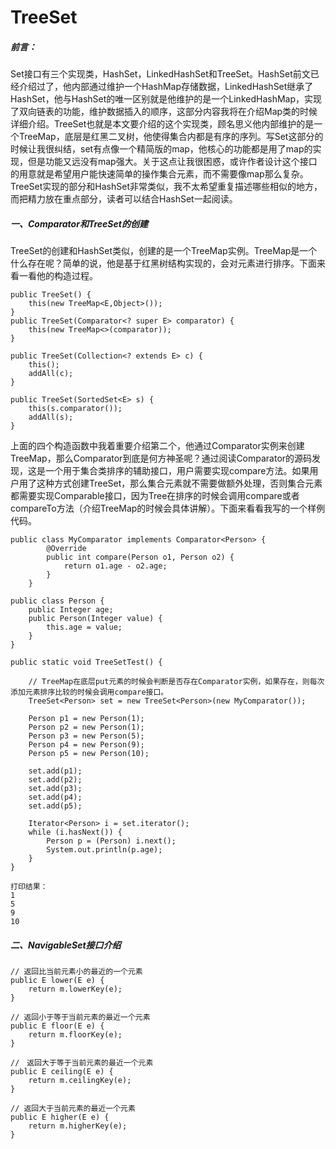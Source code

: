 # TreeSet

##### 前言：
Set接口有三个实现类，HashSet，LinkedHashSet和TreeSet。HashSet前文已经介绍过了，他内部通过维护一个HashMap存储数据，LinkedHashSet继承了HashSet，他与HashSet的唯一区别就是他维护的是一个LinkedHashMap，实现了双向链表的功能，维护数据插入的顺序，这部分内容我将在介绍Map类的时候详细介绍。TreeSet也就是本文要介绍的这个实现类，顾名思义他内部维护的是一个TreeMap，底层是红黑二叉树，他使得集合内都是有序的序列。写Set这部分的时候让我很纠结，set有点像一个精简版的map，他核心的功能都是用了map的实现，但是功能又远没有map强大。关于这点让我很困惑，或许作者设计这个接口的用意就是希望用户能快速简单的操作集合元素，而不需要像map那么复杂。  
TreeSet实现的部分和HashSet非常类似，我不太希望重复描述哪些相似的地方，而把精力放在重点部分，读者可以结合HashSet一起阅读。  

##### 一、Comparator和TreeSet的创建
TreeSet的创建和HashSet类似，创建的是一个TreeMap实例。TreeMap是一个什么存在呢？简单的说，他是基于红黑树结构实现的，会对元素进行排序。下面来看一看他的构造过程。  
```
public TreeSet() {
    this(new TreeMap<E,Object>());
}
public TreeSet(Comparator<? super E> comparator) {
    this(new TreeMap<>(comparator));
}

public TreeSet(Collection<? extends E> c) {
    this();
    addAll(c);
}

public TreeSet(SortedSet<E> s) {
    this(s.comparator());
    addAll(s);
}
```
上面的四个构造函数中我着重要介绍第二个，他通过Comparator实例来创建TreeMap，那么Comparator到底是何方神圣呢？通过阅读Comparator的源码发现，这是一个用于集合类排序的辅助接口，用户需要实现compare方法。如果用户用了这种方式创建TreeSet，那么集合元素就不需要做额外处理，否则集合元素都需要实现Comparable接口，因为Tree在排序的时候会调用compare或者compareTo方法（介绍TreeMap的时候会具体讲解）。下面来看看我写的一个样例代码。  

```
public class MyComparator implements Comparator<Person> {
		@Override
		public int compare(Person o1, Person o2) {
			return o1.age - o2.age;
		}
	}
    
public class Person {
    public Integer age;
    public Person(Integer value) {
        this.age = value;
    }
}

public static void TreeSetTest() {

	// TreeMap在底层put元素的时候会判断是否存在Comparator实例，如果存在，则每次添加元素排序比较的时候会调用compare接口。
    TreeSet<Person> set = new TreeSet<Person>(new MyComparator());

    Person p1 = new Person(1);
    Person p2 = new Person(1);
    Person p3 = new Person(5);
    Person p4 = new Person(9);
    Person p5 = new Person(10);

    set.add(p1);
    set.add(p2);
    set.add(p3);
    set.add(p4);
    set.add(p5);

    Iterator<Person> i = set.iterator();
    while (i.hasNext()) {
        Person p = (Person) i.next();
        System.out.println(p.age);
    }
}

打印结果：
1
5
9
10
```

##### 二、NavigableSet接口介绍

```
// 返回比当前元素小的最近的一个元素
public E lower(E e) {
    return m.lowerKey(e);
}

// 返回小于等于当前元素的最近一个元素
public E floor(E e) {
    return m.floorKey(e);
}

//　返回大于等于当前元素的最近一个元素
public E ceiling(E e) {
    return m.ceilingKey(e);
}

// 返回大于当前元素的最近一个元素
public E higher(E e) {
    return m.higherKey(e);
}
```































